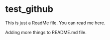 # test_github

This is just a ReadMe file.
You can read me here.

Adding more things to README.md file.